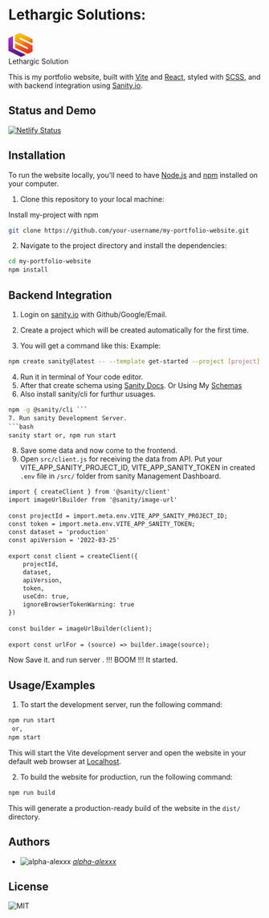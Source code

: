 
# Lethargic Solutions:
<div>
<img  style="display: flex;justify-content:center; align-items:center; font-size:25px; font-weight:600;" src='https://github.com/alpha-alexxx/lethargic-sol-portfolio/blob/main/src/assets/main_logo.svg' width='48px' height='48px'/>Lethargic Solution
</div>

This is my portfolio website, built with [Vite](https://vitejs.dev/) and [React](https://reactjs.org/), styled with [SCSS](https://sass-lang.com/), and with backend integration using [Sanity.io](https://www.sanity.io/).



## Status and Demo
[![Netlify Status](https://api.netlify.com/api/v1/badges/843c83b2-e565-4392-850f-9f0628857e00/deploy-status)](https://lethargic-sol.netlify.app)


## Installation

To run the website locally, you'll need to have [Node.js](https://nodejs.org/en/) and [npm](https://www.npmjs.com/) installed on your computer.

1. Clone this repository to your local machine:

Install my-project with npm

```bash
git clone https://github.com/your-username/my-portfolio-website.git
```
2. Navigate to the project directory and install the dependencies:

```bash
cd my-portfolio-website
npm install
```
    
## Backend Integration
1. Login on [sanity.io](https://www.sanity.io/) with Github/Google/Email.

2. Create a project which will be created automatically for the first time.
3. You will get a command like this: 
Example:
```bash
npm create sanity@latest -- --template get-started --project [project] --dataset production --provider [google/github/else]
```
4. Run it in terminal of Your code editor.
5. After that create schema using [Sanity Docs](https://www.sanity.io/docs). Or Using My [Schemas](https://gist.github.com/alpha-alexxx/6b63ba330b4858820e32dee499d21461)
6. Also install sanity/cli for furthur usuages.
```bash
npm -g @sanity/cli ```
7. Run sanity Development Server.
```bash
sanity start or, npm run start
```
8. Save some data and now come to the frontend.
9. Open `src/client.js` for receiving the data from API. Put your VITE_APP_SANITY_PROJECT_ID, VITE_APP_SANITY_TOKEN in created `.env` file in `/src/` folder from sanity Management Dashboard.

```
import { createClient } from '@sanity/client'
import imageUrlBuilder from '@sanity/image-url'

const projectId = import.meta.env.VITE_APP_SANITY_PROJECT_ID;
const token = import.meta.env.VITE_APP_SANITY_TOKEN;
const dataset = 'production'
const apiVersion = '2022-03-25'

export const client = createClient({
    projectId,
    dataset,
    apiVersion,
    token,
    useCdn: true,
    ignoreBrowserTokenWarning: true
})

const builder = imageUrlBuilder(client);

export const urlFor = (source) => builder.image(source);
```
Now Save it. and run server . !!! BOOM !!! It started.
## Usage/Examples
1. To start the development server, run the following command:
```bash
npm run start
 or,
npm start
```
This will start the Vite development server and open the website in your default web browser at [Localhost](http://localhost:5173).

2. To build the website for production, run the following command:

```bash
npm run build
```
This will generate a production-ready build of the website in the `dist/` directory.

## Authors
- ![alpha-alexxx](https://avatars.githubusercontent.com/u/65218056?s=20&v=4)
*[alpha-alexxx](https://github.com/alpha-alexxx/)*

## License

![MIT](https://img.shields.io/badge/License-MIT-green.svg)


